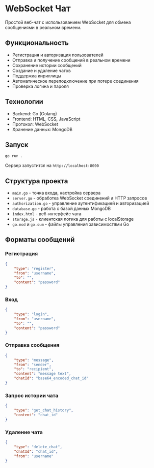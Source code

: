 # WebSocket Чат

Простой веб-чат с использованием WebSocket для обмена сообщениями в реальном времени.

## Функциональность

- Регистрация и авторизация пользователей
- Отправка и получение сообщений в реальном времени
- Сохранение истории сообщений
- Создание и удаление чатов
- Поддержка кириллицы
- Автоматическое переподключение при потере соединения
- Проверка логина и пароля

## Технологии

- Backend: Go (Golang)
- Frontend: HTML, CSS, JavaScript
- Протокол: WebSocket
- Хранение данных: MongoDB

## Запуск

```bash
go run .
```

Сервер запустится на `http://localhost:8000`

## Структура проекта

- `main.go` - точка входа, настройка сервера
- `server.go` - обработка WebSocket соединений и HTTP запросов
- `authorization.go` - управление аутентификацией и авторизацией
- `database.go` - работа с базой данных MongoDB
- `index.html` - веб-интерфейс чата
- `storage.js` - клиентская логика для работы с localStorage
- `go.mod` и `go.sum` - файлы управления зависимостями Go

## Форматы сообщений

### Регистрация
```json
{
    "type": "register",
    "from": "username",
    "to": "",
    "content": "password"
}
```

### Вход
```json
{
    "type": "login",
    "from": "username",
    "to": "",
    "content": "password"
}
```

### Отправка сообщения
```json
{
    "type": "message",
    "from": "sender",
    "to": "recipient",
    "content": "message text",
    "chatId": "base64_encoded_chat_id"
}
```

### Запрос истории чата
```json
{
    "type": "get_chat_history",
    "content": "chat_id"
}
```

### Удаление чата
```json
{
    "type": "delete_chat",
    "chatId": "chat_id",
    "from": "username"
}
```
